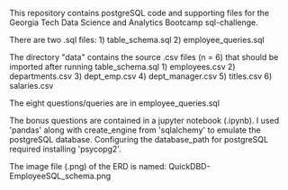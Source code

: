 This repository contains postgreSQL code and supporting files for the Georgia Tech Data Science and Analytics Bootcamp sql-challenge.

There are two .sql files:
    1) table_schema.sql
    2) employee_queries.sql

The directory "data" contains the source .csv files (n = 6) that should be imported after running table_schema.sql 
    1) employees.csv 
    2) departments.csv
    3) dept_emp.csv
    4) dept_manager.csv
    5) titles.csv
    6) salaries.csv

The eight questions/queries are in employee_queries.sql 

The bonus questions are contained in a jupyter notebook (.ipynb).
I used 'pandas' along with create_engine from 'sqlalchemy' to emulate the postgreSQL database.
Configuring the database_path for postgreSQL required installing 'psycopg2'.

The image file (.png) of the ERD is named: QuickDBD-EmployeeSQL_schema.png





